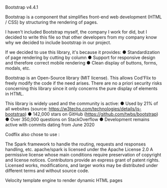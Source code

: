 Bootstrap v4.4.1

Bootstrap is a component that simplifies front-end web development (HTML / CSS) by structuring the rendering of pages. 

I haven't included Bootstrap myself, the company I work for did, but I decided to write this file so that other 
developers from my company know why we decided to include bootstrap in our project.

If we decided to use this library, it's because it provides:
● Standardization of page rendering by cutting by column
● Support for responsive design and therefore correct mobile rendering
● Clean display of buttons, forms, modals, etc.

Bootstrap is an Open-Source library (MIT license). 
This allows Cod'Flix to freely modify the code if the need arises. 
There are no a priori security risks concerning this library since it only concerns 
the pure display of elements in HTML.

This library is widely used and the community is active:
● Used by 21% of all websites (source:
https://w3techs.com/technologies/details/js-bootstrap)
● 142,000 stars on GitHub (https://github.com/twbs/bootstrap)
● Over 350,000 questions on StackOverflow
● Development remains active with commits dating from June 2020

Codflix also chose to use :

The Spark framework to handle the routing, requests and responses handling, etc.
apache/spark is licensed under the Apache License 2.0
A permissive license whose main conditions require preservation of copyright and license notices.
Contributors provide an express grant of patent rights. 
Licensed works, modifications, and larger works may be distributed under different terms and without source code.




Velocity template engine to render dynamic HTML pages
